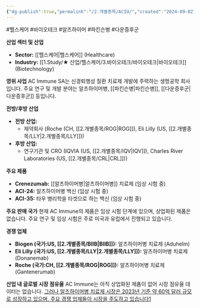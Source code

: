 ```yaml
---
{"dg-publish":true,"permalink":"/2.개별종목/ACIU/","created":"2024-09-02T12:23:09.869+09:00","updated":"2025-06-03T20:05:57.407+09:00"}
---
```


#헬스케어 #바이오테크 #알츠하이머 #파킨슨병 #다운증후군


**산업 섹터 및 산업**

- **Sector:** [[헬스케어\|헬스케어]] (Healthcare)
- **Industry:** [[1.Study/★ 산업/헬스케어/3.바이오테크/바이오테크\|바이오테크]] (Biotechnology)

**영위 사업** AC Immune SA는 신경퇴행성 질환 치료제 개발에 주력하는 생명공학 회사입니다. 주요 연구 및 개발 분야는 알츠하이머병, [[파킨슨병\|파킨슨병]], [[다운증후군\|다운증후군]] 등입니다.

**전방/후방 산업**

- **전방 산업:** 
	- 제약회사 (Roche (CH, [[2.개별종목/ROG\|ROG]]), Eli Lilly (US, [[2.개별종목/LLY\|2.개별종목/LLY]]))
- **후방 산업:** 
	- 연구기관 및 CRO (IQVIA (US, [[2.개별종목/IQV\|IQV]]), Charles River Laboratories (US, [[2.개별종목/CRL\|CRL]]))

**주요 제품**

- **Crenezumab:** [[알츠하이머병\|알츠하이머병]] 치료제 (임상 시험 중)
- **ACI-24:** 알츠하이머병 백신 (임상 시험 중)
- **ACI-35:** 타우 병리학을 타겟으로 하는 백신 (임상 시험 중)

**주요 판매 국가** 현재 AC Immune의 제품은 임상 시험 단계에 있으며, 상업화된 제품은 없습니다. 주요 연구 및 임상 시험은 주로 미국과 유럽에서 진행되고 있습니다.

**경쟁 업체**

- **Biogen (국가:US, [[2.개별종목/BIIB\|BIIB]]):** 알츠하이머병 치료제 (Aduhelm)
- **Eli Lilly (국가:US, [[2.개별종목/LLY\|2.개별종목/LLY]]):** 알츠하이머병 치료제 (Donanemab)
- **Roche (국가:CH, [[2.개별종목/ROG\|ROG]]):** 알츠하이머병 치료제 (Gantenerumab)

**산업 내 글로벌 시장 점유율** AC Immune는 아직 상업화된 제품이 없어 시장 점유율 데이터는 없습니다. [그러나 알츠하이머병 치료제 시장은 2023년 기준 약 60억 달러 규모로 성장하고 있으며, 주요 경쟁 업체들이 시장을 주도하고 있습니다](https://m.blog.naver.com/zenmandala/223006302401)[1](https://m.blog.naver.com/zenmandala/223006302401)